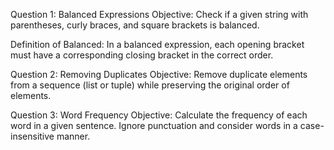 Question 1: Balanced Expressions
Objective: Check if a given string with parentheses, curly braces, and square brackets is balanced.

Definition of Balanced: In a balanced expression, each opening bracket must have a corresponding closing bracket in the correct order.

Question 2: Removing Duplicates
Objective: Remove duplicate elements from a sequence (list or tuple) while preserving the original order of elements.

Question 3: Word Frequency
Objective: Calculate the frequency of each word in a given sentence. Ignore punctuation and consider words in a case-insensitive manner.